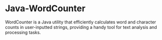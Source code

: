 # Java-WordCounter
WordCounter is a Java utility that efficiently calculates word and character counts in user-inputted strings, providing a handy tool for text analysis and processing tasks.
